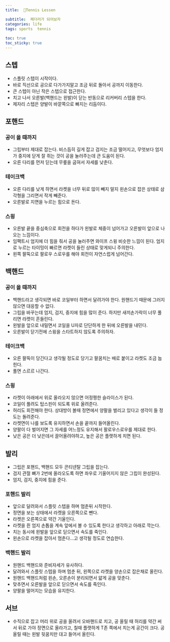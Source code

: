 ```yaml
---
title:  🎾Tennis Lessen

subtitle:  페더러가 되어보자
categories: life 
tags: sports  tennis
 
toc: true
toc_sticky: true
---
```


  
  
## 스텝  
- 스플릿 스텝이 시작이다.  
- 바로 직선으로 공으로 다가가지말고 조금 뒤로 돌아서 공까지 이동한다.  
- 큰 스텝이 아닌 작은 스텝으로 접근한다.  
- 치고 나서 오른발(백핸드는 왼발)이 닫는 반동으로 리커버리 스텝을 한다.  
- 제자리 스텝은 양발이 바깥쪽으로 빠지는 리듬이다.  
  
## 포핸드  
### 공이 올 때까지  
- 그립부터 제대로 잡는다. 비스듬히 길게 잡고 검지는 조금 떨어지고, 무엇보다 엄지가 중지에 닫게 잘 쥐는 것이 공을 눌러주는데 큰 도움이 된다.  
- 오른 다리를 먼저 딛는데 무릎을 굽혀서 자세를 낮춘다.  
  
### 테이크백  
- 오른 다리를 낮게 하면서 라켓을 너무 뒤로 많이 빼지 말지 왼손으로 잡은 상태로 삼각형을 그리면서 작게 빼준다.  
- 오른발로 지면을 누르는 힘으로 돈다.  
  
### 스윙  
- 오른발 끝을 중심축으로 회전을 하다가 왼발로 체중이 넘어가고 오른발이 앞으로 나오는 느낌이다.  
- 임팩트시 엄지에 더 힘을 줘서 공을 눌러주면 와이프 스윙 비슷한 느낌이 된다. 엄지로 누르는 타이밍이 빠르면 라켓이 들린 상태로 맞게되니 주의한다.  
- 왼쪽 팔뚝으로 팔로우 스로우를 해야 회전이 자연스럽게 넘어간다.   
  
  
## 백핸드  
### 공이 올 때까지  
- 백핸드라고 생각되면 바로 코일부터 하면서 달려가야 한다. 원핸드기 때문에 그러지 않으면 대응할 수 없다.  
- 그립을 바꾸는데 엄지, 검지, 중지에 힘을 많이 준다. 하지만 새끼손가락이 너무 풀리면 라켓이 흔들린다.  
- 왼발을 앞으로 내밀면서 코일을 U자로 단단하게 한 뒤에 오른발을 내민다.  
- 오른발이 닫기전에 스윙을 스타트하지 않도록 주의하자.  
  
### 테이크백  
- 오른 팔뚝이 당긴다고 생각될 정도로 당기고 팔꿈치는 배로 붙이고 라켓도 조금 눕힌다.  
- 풀면 스르르 나간다.  
  
### 스윙  
- 라켓이 아래에서 위로 올라오지 않으면 어정쩡한 슬라이스가 된다.  
- 코일이 풀려도 탑스핀이 되도록 위로 올려준다.  
- 허리도 회전해야 한다. 상대방이 볼때 정면에서 양팔을 벌리고 있다고 생각이 들 정도는 돌려준다.  
- 라켓면이 나를 보도록 유지하면서 손을 끝까지 들어올린다.  
- 양팔이 다 벌어지면 그 자세를 어느정도 유지해서 팔로우스로우를 제대로 한다.  
- 낮은 공은 더 낮은데서 끌어올려야하고, 높은 공은 플랫하게 치면 된다.  
  
## 발리  
- 그립은 포핸드, 백핸드 모두 콘티넨탈 그립을 잡는다.  
- 검지 관절 뼈가 2번에 올라오도록 하면 좌우로 기울어지지 않은 그립이 완성된다.  
- 엄지, 검지, 중지에 힘을 준다.  
  
### 포핸드 발리  
- 앞으로 달려와서 스플릿 스텝을 하며 멈춘뒤 시작한다.  
- 정면을 보는 상태에서 라켓을 오른쪽으로 뺀다.  
- 라켓은 오른쪽으로 약간 기울인다.  
- 라켓을 쥔 엄지 손톱을 계속 앞에서 볼 수 있도록 한다고 생각하고 아래로 깍는다.  
- 치는 동시에 왼발을 앞으로 딛으면서 속도를 죽인다.  
- 왼손으로 라켓을 잡아서 멈춘다…고 생각될 정도로 연습한다.  
  
### 백핸드 발리  
- 원핸드 백핸드와 준비자세가 유사하다.  
- 달려와서 스플릿 스텝을 하며 멈춘 뒤, 왼쪽으로 라켓을 양손으로 잡은채로 올린다.  
- 원핸드 백핸드처럼 왼손, 오른손이 분리되면서 얇게 공을 맞춘다.  
- 맞추면서 오른발을 앞으로 딛으면서 속도를 죽인다.  
- 양팔을 떨어지는 모습을 유지한다.  
  
## 서브  
- 수직으로 잡고 머리 위로 공을 올려서 오바핸드로 치고, 공 올릴 때 허리를 약간 써서 뒤로 가야 정면으로 올라가고, 칠때 플랫하게 T존 쪽에서 치는게 공간이 크다. 공 올릴 때는 왼발 뒷꿈치만 대고 들어서 올린다.  

